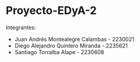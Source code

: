 # Proyecto-EDyA-2

Integrantes:
- Juan Andrés Montealegre Calambas - 2230021
- Diego Alejandro Quintero Miranda - 2235621
- Santiago Torralba Alape - 2230608